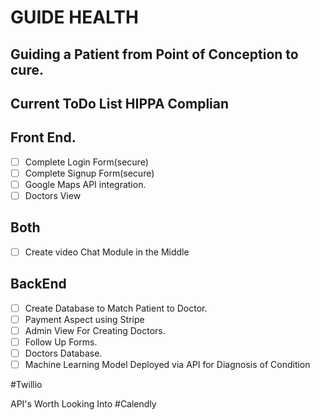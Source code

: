 # GUIDE HEALTH

## Guiding a Patient from Point of Conception to cure.

## Current ToDo List HIPPA Complian

## Front End.

- [ ] Complete Login Form(secure)
- [ ] Complete Signup Form(secure)
- [ ] Google Maps API integration.
- [ ] Doctors View

## Both

- [ ] Create video Chat Module in the Middle

## BackEnd

- [ ] Create Database to Match Patient to Doctor.
- [ ] Payment Aspect using Stripe
- [ ] Admin View For Creating Doctors.
- [ ] Follow Up Forms.
- [ ] Doctors Database.
- [ ] Machine Learning Model Deployed via API for Diagnosis of Condition

#Twillio

API's Worth Looking Into
#Calendly
